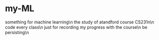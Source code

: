 # my-ML
something for machine learning\n
the study of atandford course CS231n\n
code every class\n
just for recording my progress with the course\n
be persisting\n
